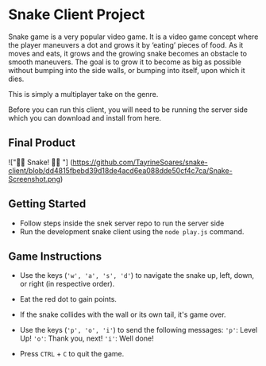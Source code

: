 # Snake Client Project

Snake game is a very popular video game. It is a video game concept where the player maneuvers a dot and grows it by ‘eating’ pieces of food. 
As it moves and eats, it grows and the growing snake becomes an obstacle to smooth maneuvers. 
The goal is to grow it to become as big as possible without bumping into the side walls, or bumping into itself, upon which it dies.

This is simply a multiplayer take on the genre.

Before you can run this client, you will need to be running the server side which you can download and install from here. 

## Final Product
!["🐍🐍 Snake! 🐍🐍 "] 
(https://github.com/TayrineSoares/snake-client/blob/dd4815fbebd39d18de4acd6ea088dde50cf4c7ca/Snake-Screenshot.png)


## Getting Started

- Follow steps inside the snek server repo to run the server side
- Run the development snake client using the `node play.js` command.

## Game Instructions 

- Use the keys (`'w', 'a', 's', 'd'`) to navigate the snake up, left, down, or right (in respective order).
- Eat the red dot to gain points. 
- If the snake collides with the wall or its own tail, it's game over.
- Use the keys (`'p', 'o', 'i'`) to send the following messages: 
  `'p'`: Level Up!
  `'o'`: Thank you, next!
  `'i'`: Well done!

- Press `CTRL` + `C` to quit the game.
